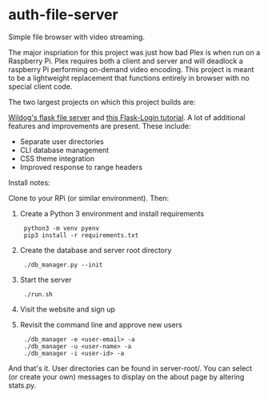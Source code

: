 # auth-file-server

Simple file browser with video streaming.

The major inspriation for this project was just how bad Plex is when run on a Raspberry Pi. Plex requires both a client and server and will deadlock a raspberry Pi performing on-demand video encoding. This project is meant to be a lightweight replacement that functions entirely in browser with no special client code.

The two largest projects on which this project builds are:

[Wildog's flask file server](https://github.com/Wildog/flask-file-server) and [this Flask-Login tutorial](https://www.digitalocean.com/community/tutorials/how-to-add-authentication-to-your-app-with-flask-login). A lot of additional features and improvements are present. These include:

- Separate user directories
- CLI database management
- CSS theme integration
- Improved response to range headers

Install notes:

Clone to your RPi (or similar environment). Then:

1. Create a Python 3 environment and install requirements

        python3 -m venv pyenv
        pip3 install -r requirements.txt

2. Create the database and server root directory

        ./db_manager.py --init

3. Start the server

        ./run.sh

4. Visit the website and sign up
5. Revisit the command line and approve new users

        ./db_manager -e <user-email> -a
        ./db_manager -u <user-name> -a
        ./db_manager -i <user-id> -a

And that's it. User directories can be found in server-root/<user-id>. You can select (or create your own) messages to display on the about page by altering stats.py.
